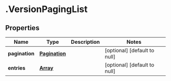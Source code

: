 # .VersionPagingList

## Properties
Name | Type | Description | Notes
------------ | ------------- | ------------- | -------------
**pagination** | [**Pagination**](Pagination.md) |  | [optional] [default to null]
**entries** | [**Array<VersionEntry>**](VersionEntry.md) |  | [optional] [default to null]



